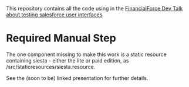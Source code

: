 This repository contains all the code using in the [FinancialForce Dev Talk about testing salesforce user interfaces](http://www.meetup.com/FinancialForce-DevTalks/events/219384266/).

Required Manual Step
====================
The one component missing to make this work is a static resource containing siesta - either the lite or paid edition, as /src/staticresources/siesta.resource. 

See the (soon to be) linked presentation for further details.